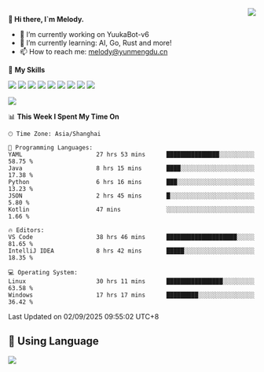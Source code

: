 <a href="#">
  <img align="right" src="https://github-readme-stats.vercel.app/api?username=melodyyuuka&count_private=true&show_icons=true" />
</a>

**👋 Hi there, I`m Melody.**

- 🔭 I’m currently working on YuukaBot-v6
- 🌱 I’m currently learning: AI, Go, Rust and more!
- 📫 How to reach me: melody@yunmengdu.cn

🌟 **My Skills** 

![](https://img.shields.io/badge/-Python-3e74a2?style=flat-square&logo=Python&logoColor=fff)
![](https://img.shields.io/badge/-Java-007396?style=flat-square&logo=OpenJDK&logoColor=fff)
![](https://img.shields.io/badge/-Node.js-339933?style=flat-square&logo=Node.js&logoColor=fff)
![](https://img.shields.io/badge/-Git-f05032?style=flat-square&logo=git&logoColor=fff)
![](https://img.shields.io/badge/-PostgreSQL-4169e1?style=flat-square&logo=PostgreSQL&logoColor=fff)
![](https://img.shields.io/badge/-Rust-000000?style=flat-square&logo=rust&logoColor=fff)
![](https://img.shields.io/badge/-VSCode-007acc?style=flat-square&logo=Visual-Studio-Code&logoColor=fff)
![](https://img.shields.io/badge/-FastAPI-009688?style=flat-square&logo=FastAPI&logoColor=fff)
![](https://img.shields.io/badge/-Linux-000000?style=flat-square&logo=Linux&logoColor=fff)


![](https://wakatime.com/badge/user/fa6dc0e2-47c5-4d2d-ae45-69fec6f2122c.svg)

<!--START_SECTION:waka-->
📊 **This Week I Spent My Time On** 

```text
🕑︎ Time Zone: Asia/Shanghai

💬 Programming Languages: 
YAML                     27 hrs 53 mins      ███████████████░░░░░░░░░░   58.75 % 
Java                     8 hrs 15 mins       ████░░░░░░░░░░░░░░░░░░░░░   17.38 % 
Python                   6 hrs 16 mins       ███░░░░░░░░░░░░░░░░░░░░░░   13.23 % 
JSON                     2 hrs 45 mins       █░░░░░░░░░░░░░░░░░░░░░░░░    5.80 % 
Kotlin                   47 mins             ░░░░░░░░░░░░░░░░░░░░░░░░░    1.66 % 

🔥 Editors: 
VS Code                  38 hrs 46 mins      ████████████████████░░░░░   81.65 % 
IntelliJ IDEA            8 hrs 42 mins       █████░░░░░░░░░░░░░░░░░░░░   18.35 % 

💻 Operating System: 
Linux                    30 hrs 11 mins      ████████████████░░░░░░░░░   63.58 % 
Windows                  17 hrs 17 mins      █████████░░░░░░░░░░░░░░░░   36.42 % 
```


 Last Updated on 02/09/2025 09:55:02 UTC+8
<!--END_SECTION:waka-->

## 🥰 **Using Language**

![](https://github-readme-stats.vercel.app/api/wakatime?username=MelodyYuyuko&layout=compact&hide_border=true)
